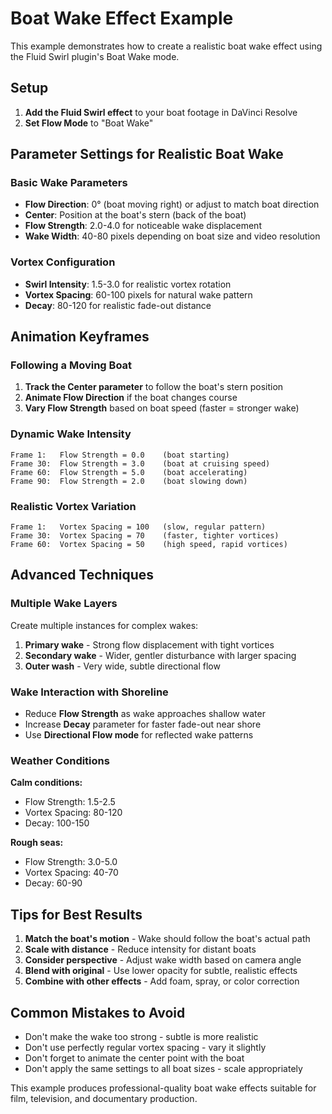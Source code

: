 # Boat Wake Effect Example

This example demonstrates how to create a realistic boat wake effect using the Fluid Swirl plugin's Boat Wake mode.

## Setup

1. **Add the Fluid Swirl effect** to your boat footage in DaVinci Resolve
2. **Set Flow Mode** to "Boat Wake"

## Parameter Settings for Realistic Boat Wake

### Basic Wake Parameters
- **Flow Direction**: 0° (boat moving right) or adjust to match boat direction
- **Center**: Position at the boat's stern (back of the boat)
- **Flow Strength**: 2.0-4.0 for noticeable wake displacement
- **Wake Width**: 40-80 pixels depending on boat size and video resolution

### Vortex Configuration  
- **Swirl Intensity**: 1.5-3.0 for realistic vortex rotation
- **Vortex Spacing**: 60-100 pixels for natural wake pattern
- **Decay**: 80-120 for realistic fade-out distance

## Animation Keyframes

### Following a Moving Boat
1. **Track the Center parameter** to follow the boat's stern position
2. **Animate Flow Direction** if the boat changes course
3. **Vary Flow Strength** based on boat speed (faster = stronger wake)

### Dynamic Wake Intensity
```
Frame 1:   Flow Strength = 0.0    (boat starting)
Frame 30:  Flow Strength = 3.0    (boat at cruising speed)  
Frame 60:  Flow Strength = 5.0    (boat accelerating)
Frame 90:  Flow Strength = 2.0    (boat slowing down)
```

### Realistic Vortex Variation
```
Frame 1:   Vortex Spacing = 100   (slow, regular pattern)
Frame 30:  Vortex Spacing = 70    (faster, tighter vortices)
Frame 60:  Vortex Spacing = 50    (high speed, rapid vortices)
```

## Advanced Techniques

### Multiple Wake Layers
Create multiple instances for complex wakes:
1. **Primary wake** - Strong flow displacement with tight vortices
2. **Secondary wake** - Wider, gentler disturbance with larger spacing
3. **Outer wash** - Very wide, subtle directional flow

### Wake Interaction with Shoreline
- Reduce **Flow Strength** as wake approaches shallow water
- Increase **Decay** parameter for faster fade-out near shore
- Use **Directional Flow mode** for reflected wake patterns

### Weather Conditions
**Calm conditions:**
- Flow Strength: 1.5-2.5
- Vortex Spacing: 80-120
- Decay: 100-150

**Rough seas:**
- Flow Strength: 3.0-5.0  
- Vortex Spacing: 40-70
- Decay: 60-90

## Tips for Best Results

1. **Match the boat's motion** - Wake should follow the boat's actual path
2. **Scale with distance** - Reduce intensity for distant boats
3. **Consider perspective** - Adjust wake width based on camera angle
4. **Blend with original** - Use lower opacity for subtle, realistic effects
5. **Combine with other effects** - Add foam, spray, or color correction

## Common Mistakes to Avoid

- Don't make the wake too strong - subtle is more realistic
- Don't use perfectly regular vortex spacing - vary it slightly
- Don't forget to animate the center point with the boat
- Don't apply the same settings to all boat sizes - scale appropriately

This example produces professional-quality boat wake effects suitable for film, television, and documentary production.